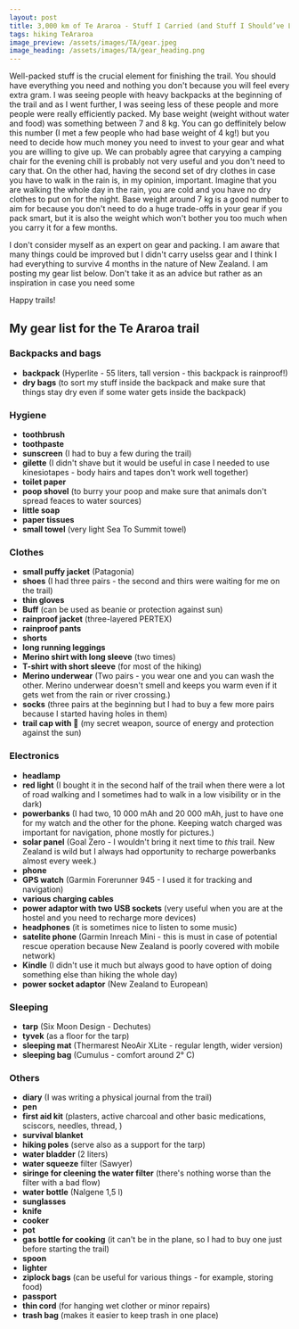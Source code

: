 ```yaml
---
layout: post
title: 3,000 km of Te Araroa - Stuff I Carried (and Stuff I Should’ve Left Behind)
tags: hiking TeAraroa
image_preview: /assets/images/TA/gear.jpeg
image_heading: /assets/images/TA/gear_heading.png
---
```


Well-packed stuff is the crucial element for finishing the trail. You should have everything you need and nothing you don't because you will feel every extra gram. I was seeing people with heavy backpacks at the beginning of the trail and as I went further, I was seeing less of these people and more people were really efficiently packed. My base weight (weight without water and food) was something between 7 and 8 kg. You can go deffinitely below this number (I met a few people who had base weight of 4 kg!) but you need to decide how much money you need to invest to your gear and what you are willing to give up. We can probably agree that caryying a camping chair for the evening chill is probably not very useful and you don't need to cary that. On the other had, having the second set of dry clothes in case you have to walk in the rain is, in my opinion, important. Imagine that you are walking the whole day in the rain, you are cold and you have no dry clothes to put on for the night. Base weight around 7 kg is a good number to aim for because you don't need to do a huge trade-offs in your gear if you pack smart, but it is also the weight which won't bother you too much when you carry it for a few months.

I don't consider myself as an expert on gear and packing. I am aware that many things could be improved but I didn't carry uselss gear and I think I had everything to survive 4 months in the nature of New Zealand. I am posting my gear list below. Don't take it as an advice but rather as an inspiration in case you need some

Happy trails!


## My gear list for the Te Araroa trail

### Backpacks and bags
* **backpack** (Hyperlite - 55 liters, tall version - this backpack is rainproof!)
* **dry bags** (to sort my stuff inside the backpack and make sure that things stay dry even if some water gets inside the backpack)

### Hygiene
* **toothbrush**
* **toothpaste**
* **sunscreen** (I had to buy a few during the trail)
* **gilette** (I didn't shave but it would be useful in case I needed to use kinesiotapes - body hairs and tapes don't work well together)
* **toilet paper**
* **poop shovel** (to burry your poop and make sure that animals don't spread feaces to water sources)
* **little soap**
* **paper tissues**
* **small towel** (very light Sea To Summit towel)

### Clothes
* **small puffy jacket** (Patagonia)
* **shoes** (I had three pairs - the second and thirs were waiting for me on the trail)
* **thin gloves**
* **Buff** (can be used as beanie or protection against sun)
* **rainproof jacket** (three-layered PERTEX)
* **rainproof pants**
* **shorts**
* **long running leggings**
* **Merino shirt with long sleeve** (two times)
* **T-shirt with short sleeve** (for most of the hiking)
* **Merino underwear** (Two pairs - you wear one and you can wash the other. Merino underwear doesn't smell and keeps you warm even if it gets wet from the rain or river crossing.)
* **socks** (three pairs at the beginning but I had to buy a few more pairs because I started having holes in them)
* **trail cap with 🚀** (my secret weapon, source of energy and protection against the sun)

### Electronics
* **headlamp**
* **red light** (I bought it in the second half of the trail when there were a lot of road walking and I sometimes had to walk in a low visibility or in the dark)
* **powerbanks** (I had two, 10 000 mAh and 20 000 mAh, just to have one for my watch and the other for the phone. Keeping watch charged was important for navigation, phone mostly for pictures.)
* **solar panel** (Goal Zero - I wouldn't bring it next time to *this* trail. New Zealand is wild but I always had opportunity to recharge powerbanks almost every week.)
* **phone**
* **GPS watch** (Garmin Forerunner 945 - I used it for tracking and navigation)
* **various charging cables**
* **power adaptor with two USB sockets** (very useful when you are at the hostel and you need to recharge more devices)
* **headphones** (it is sometimes nice to listen to some music)
* **satelite phone** (Garmin Inreach Mini - this is must in case of potential rescue operation because New Zealand is poorly covered with mobile network)
* **Kindle** (I didn't use it much but always good to have option of doing something else than hiking the whole day)
* **power socket adaptor** (New Zealand to European)

### Sleeping
* **tarp** (Six Moon Design - Dechutes)
* **tyvek** (as a floor for the tarp)
* **sleeping mat** (Thermarest  NeoAir XLite - regular length, wider version)
* **sleeping bag** (Cumulus - comfort around 2° C)

### Others
* **diary** (I was writing a physical journal from the trail)
* **pen**
* **first aid kit** (plasters, active charcoal and other basic medications, sciscors, needles, thread, )
* **survival blanket**
* **hiking poles** (serve also as a support for the tarp)
* **water bladder** (2 liters)
* **water squeeze** filter (Sawyer)
* **siringe for cleening the water filter** (there's nothing worse than the filter with a bad flow)
* **water bottle** (Nalgene 1,5 l)
* **sunglasses**
* **knife**
* **cooker**
* **pot**
* **gas bottle for cooking** (it can't be in the plane, so I had to buy one just before starting the trail)
* **spoon**
* **lighter**
* **ziplock bags** (can be useful for various things - for example, storing food)
* **passport**
* **thin cord** (for hanging wet clother or minor repairs)
* **trash bag** (makes it easier to keep trash in one place)
